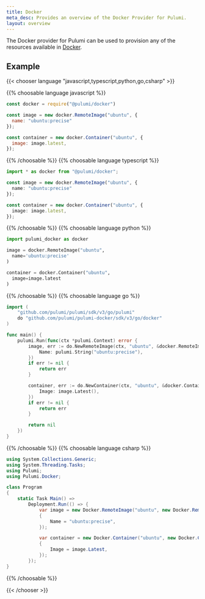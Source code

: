 ```yaml
---
title: Docker
meta_desc: Provides an overview of the Docker Provider for Pulumi.
layout: overview
---
```


The Docker provider for Pulumi can be used to provision any of the resources available in [Docker](https://www.docker.com/).

## Example

{{< chooser language "javascript,typescript,python,go,csharp" >}}

{{% choosable language javascript %}}

```javascript
const docker = require("@pulumi/docker")

const image = new docker.RemoteImage("ubuntu", {
  name: "ubuntu:precise"
});

const container = new docker.Container("ubuntu", {
  image: image.latest,
});
```

{{% /choosable %}}
{{% choosable language typescript %}}

```typescript
import * as docker from "@pulumi/docker";

const image = new docker.RemoteImage("ubuntu", {
  name: "ubuntu:precise"
});

const container = new docker.Container("ubuntu", {
  image: image.latest,
});
```

{{% /choosable %}}
{{% choosable language python %}}

```python
import pulumi_docker as docker

image = docker.RemoteImage("ubuntu",
  name='ubuntu:precise'
)

container = docker.Container("ubuntu",
  image=image.latest
)
```

{{% /choosable %}}
{{% choosable language go %}}

```go
import (
	"github.com/pulumi/pulumi/sdk/v3/go/pulumi"
	do "github.com/pulumi/pulumi-docker/sdk/v3/go/docker"
)

func main() {
	pulumi.Run(func(ctx *pulumi.Context) error {
		image, err := do.NewRemoteImage(ctx, "ubuntu", &docker.RemoteImageArgs{
			Name: pulumi.String("ubuntu:precise"),
		})
		if err != nil {
			return err
		}

		container, err := do.NewContainer(ctx, "ubuntu", &docker.ContainerArgs{
			Image: image.Latest(),
		})
		if err != nil {
			return err
		}

		return nil
	})
}

```

{{% /choosable %}}
{{% choosable language csharp %}}

```csharp
using System.Collections.Generic;
using System.Threading.Tasks;
using Pulumi;
using Pulumi.Docker;

class Program
{
    static Task Main() =>
        Deployment.Run(() => {
            var image = new Docker.RemoteImage("ubuntu", new Docker.RemoteImageArgs
            {
                Name = "ubuntu:precise",
            });

            var container = new Docker.Container("ubuntu", new Docker.ContainerArgs
            {
                Image = image.Latest,
            });
        });
}
```

{{% /choosable %}}

{{< /chooser >}}
